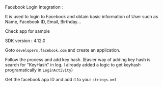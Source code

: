 Facebook Login Integration :

 It is used to login to Facebook and obtain basic information of User such as Name, Facebook ID, Email, Birthday...

 Check app for sample 

 SDK version : 4.12.0

 Goto `developers.facebook.com` and create an application.

 Follow the process and add key hash. (Easier way of adding key hash is search for "KeyHash" in log. I already added a logic to get keyhash programatically in `LoginActivity`)

 Get the facebook app ID and add it to your `strings.xml`







